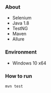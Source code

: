 ### About
- Selenium
- Java 1.8
- TestNG
- Maven
- Allure
  
### Environment
- Windows 10 x64
  
### How to run
```sh
mvn test
```
